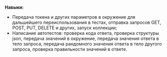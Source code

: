 **Навыки:**
- Передача токена и других параметров в окружение для дальшейшего переиспользования в тестах, отправка запросов GET, POST, PUT, DELETE и других, запуск коллекции;
- Написание автотестов: проверка кода ответа, проверка структуры json, передача значений в окружение, передача значения ответа в тело запроса, передача рандомного значения ответа в тело другого запросa, проверка правильности значений в ответе.
